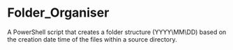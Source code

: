 # Folder_Organiser
A PowerShell script that creates a folder structure (YYYY\MM\DD) based on the creation date time of the files within a source directory.

